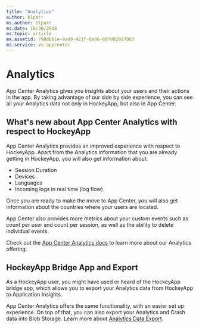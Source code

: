 ```yaml
---
title: "Analytics"
author: blparr
ms.author: blparr
ms.date: 10/30/2018
ms.topic: article
ms.assetid: 798db61e-9ad9-421f-8e86-887d92927083
ms.service: vs-appcenter
---
```


# Analytics

App Center Analytics gives you insights about your users and their actions in the app. By taking advantage of our side by side experience, you can see all your Analytics data not only in HockeyApp, but also in App Center.

## What's new about App Center Analytics with respect to HockeyApp

App Center Analytics provides an improved experience with respect to HockeyApp. Apart from the Analytics information that you are already getting in HockeyApp, you will also get information about:

- Session Duration
- Devices
- Languages
- Incoming logs in real time (log flow)

Once you are ready to make the move to App Center, you will also get information about the countries where your users are located.

App Center also provides more metrics about your custom events such as count per user and count per session, as well as the ability to delete individual events.

Check out the [App Center Analytics docs](~/analytics/index.md) to learn more about our Analytics offering.

## HockeyApp Bridge App and Export

As a HockeyApp user, you might have used or heard of the HockeyApp bridge app, which allows you to export your Analytics data from HockeyApp to Application Insights.

App Center Analytics offers the same functionality, with an easier set up experience. On top of that, you can also export your Analytics and Crash data into Blob Storage. Learn more about [Analytics Data Export](~/analytics/export.md).
